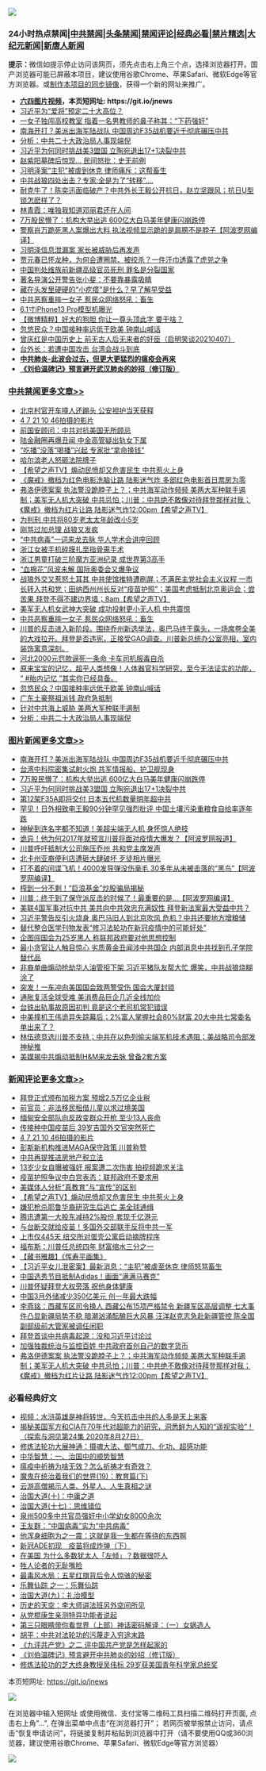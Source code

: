 ![](https://raw.githubusercontent.com/fqnews/bnews/master/64photo/fqnews-qr.jpg)

<div id="tt">
<h3>24小时热点禁闻|<a href="#%E4%B8%AD%E5%85%B1%E7%A6%81%E9%97%BB%E6%9B%B4%E5%A4%9A%E6%96%87%E7%AB%A0">中共禁闻</a>|<a href="#%E5%9B%BE%E7%89%87%E6%96%B0%E9%97%BB%E6%9B%B4%E5%A4%9A%E6%96%87%E7%AB%A0">头条禁闻</a>|<a href="#%E6%96%B0%E9%97%BB%E8%AF%84%E8%AE%BA%E6%9B%B4%E5%A4%9A%E6%96%87%E7%AB%A0">禁闻评论|<a href="#%E5%BF%85%E7%9C%8B%E7%BB%8F%E5%85%B8%E5%A5%BD%E6%96%87">经典必看|<a href="/video.md#%E7%A6%81%E7%89%87%E7%B2%BE%E9%80%89">禁片精选</a>|<a href="https://github.com/fqnews/djy/blob/master/gb/nf1351518.md#1">大纪元新闻</a>|<a href="https://github.com/fqnews/ntdtv/blob/master/gb/prog204.md#1">新唐人新闻</a></h3>
<div><b>提示：</b>微信如提示停止访问该网页，须先点击右上角三个点，选择浏览器打开。国产浏览器可能已屏蔽本项目，建议使用谷歌Chrome、苹果Safari、微软Edge等官方浏览器。或<a href="https://github.com/fqnews/bnews/blob/master/%E5%88%B6%E4%BD%9Cgit%E7%A6%81%E9%97%BB%E9%95%9C%E5%83%8F.md">制作本项目的同步镜像</a>，获得一个新的网址来推广。</div>
<ul>
<li><b><a href="http://d1.bdrive.tk/64.mp4" target="_blank">六四图片视频</a>，本页短网址: https://git.io/jnews</b></li>
<li><a href="/cbnews/20210407/1521217.md">习近平为“爱将”预定二十大高位？</a></li>
<li><a href="/cbnews/20210407/1521119.md">一女子独闯高校教室 指着一名男教师的鼻子称其：“下药强奸”</a></li>
<li><a href="/topimagenews/20210407/1521468.md">南海开打？美派出海军陆战队 中国周边F35战机要近千彻底碾压中共</a></li>
<li><a href="/cbnews/20210407/1521373.md">分析：中共二十大政治局人事现端倪</a></li>
<li><a href="/topimagenews/20210407/1521136.md">习近平为何同时挑战美3盟国 立陶宛退出17+1决裂中共</a></li>
<li><a href="/cnnews/20210407/1521307.md">赵紫阳墓碑后惊现… 民间怒批：史无前例</a></li>
<li><a href="/cnnews/20210407/1521375.md">习明泽案“主犯”被虐到休克 律师痛斥：这帮畜生</a></li>
<li><a href="/cbnews/20210407/1521250.md">中共战狼四处出击？专家:全是为了“转移”….</a></li>
<li><a href="/bannedvideo/20210407/1521266.md">耐克牛了！陈奕迅面临破产？中共外长王毅公开抗日，赵立坚跟风；抗日U型锁怎麽样了？</a></li>
<li><a href="/yule/20210407/1521243.md">林青霞：唯独我知道邓丽君还在人间</a></li>
<li><a href="/topimagenews/20210407/1521268.md">7万股民懵了：机构大举出逃 600亿大白马美年健康闪崩跌停</a></li>
<li><a href="/cnnews/20210407/1521398.md">警察肖万跪死黑人案爆出大料 执法视频显示跪的是肩膀不是脖子【阿波罗网编译】</a></li>
<li><a href="/cbnews/20210407/1521284.md">习明泽信息泄漏案 家长被威胁后再发声</a></li>
<li><a href="/lifebaike/20210407/1521171.md">贾元春已怀龙种，为何会遭圈禁、被绞杀？一件汗巾透露了虎兕之争</a></li>
<li><a href="/headline/20210407/1521403.md">中国判处维族前新疆高级官员死刑 罪名是分裂国家</a></li>
<li><a href="/yule/20210407/1521496.md">著名导演公开警告张小斐：不要靠暴露吸睛</a></li>
<li><a href="/health/20210407/1521104.md">藏在头发里硬硬的“小疙瘩”是什么？早了解早受益</a></li>
<li><a href="/cbnews/20210407/1521469.md">中共恶察重摔一女子 惹民众网络怒吼：畜生</a></li>
<li><a href="/cnnews/20210407/1521610.md">6.1寸iPhone13 Pro模型机曝光</a></li>
<li><a href="/comments/20210407/1521256.md">【微博精粹】好大的狗胆 你让一尊头顶此字 要干啥？</a></li>
<li><a href="/cbnews/20210407/1521413.md">忽悠民众？中国接种率远低于欧美 钟南山喊话</a></li>
<li><a href="/bannedvideo/20210407/1521397.md">曾庆红是中国历史上 前无古人后无来者的奸臣（启明笑谈20210407）</a></li>
<li><a href="/headline/20210407/1521340.md">台外长：若遭中国攻击 台湾会战斗到底</a></li>
<li><b><a href="/comments/20200211/1275071.md" target="_blank">中共肺炎-此波会过去，但更大更猛烈的瘟疫会再来</a></b></li>
<li><b><a href="/comments/20200207/1272816.md" target="_blank">《刘伯温碑记》预言避开武汉肺炎的妙招（修订版）</a></b></li>
</ul>
</div>

<div class="catlist">
<h3><a href="/cbnews/" target="_blank">中共禁闻</a><span><a href="/cbnews/" target="_blank" rel="nofollow">更多文章>></a></span></h3>
<ul>
<li><a href="/cbnews/20210408/1521779.md" target="_blank">北京村官开车撞人还踢头 公安袒护当天获释</a></li>
<li><a href="/comments/20210408/1521763.md" target="_blank">4 7 21 10 46拍摄的影片</a></li>
<li><a href="/cbnews/20210408/1521762.md" target="_blank">前国安顾问：中共对抗美国无所顾忌</a></li>
<li><a href="/cbnews/20210408/1521761.md" target="_blank">陆金融圈再爆丑闻 中金高管疑出轨女下属</a></li>
<li><a href="/cbnews/20210408/1521738.md" target="_blank">“吃播”没落“喝播”兴起 专家批“拿命换钱”</a></li>
<li><a href="/cbnews/20210408/1521726.md" target="_blank">哈尔滨老人怒砸法院牌子</a></li>
<li><a href="/comments/20210408/1521725.md" target="_blank">【希望之声TV】煽动民愤却又危害民生 中共惹火上身</a></li>
<li><a href="/cbnews/20210408/1521671.md" target="_blank">《魔戒》撤档为红色电影洗脑让路 陆影迷气炸 多部红色电影首日票房为零</a></li>
<li><a href="/comments/20210407/1521655.md" target="_blank">弗洛伊德案案 执法警没跪脖子上？；中共海军动作频频 美两大军种联手遏制；美军无人机大突破 中共忌怕；川普：中共绝不敢像对待拜登那样对我；《魔戒》撤档为红片让路 陆影迷气炸12:00pm【希望之声TV】</a></li>
<li><a href="/cbnews/20210407/1521628.md" target="_blank">为判刑 中共将80岁老太太年龄改小5岁</a></li>
<li><a href="/cbnews/20210407/1521605.md" target="_blank">刚骂过加总理 战狼又发疯</a></li>
<li><a href="/cbnews/20210407/1521561.md" target="_blank">“中共病毒”一词来龙去脉 华人学术会讲座回顾</a></li>
<li><a href="/cbnews/20210407/1521560.md" target="_blank">浙江女被手机碎膜扎至指骨需手术</a></li>
<li><a href="/cbnews/20210407/1521559.md" target="_blank">浙江男童打破三阶魔方亚洲纪录 成世界第3高手</a></li>
<li><a href="/cbnews/20210407/1521493.md" target="_blank">“血棉花”风波未解 国际奥委会又爆争议</a></li>
<li><a href="/comments/20210407/1521479.md" target="_blank">战狼外交又惹怒土耳其 中共使馆推特遭刷屏；不满民主党社会主义议程 一市长转入共和党；田纳西州州长反对“疫苗护照”；美国考虑抵制北京奥运会；尝苦果 拜登不得不建边界墙；8am【希望之声TV】</a></li>
<li><a href="/cbnews/20210407/1521470.md" target="_blank">美军无人机女武神大突破 成功投射更小无人机 中共震惊</a></li>
<li><a href="/cbnews/20210407/1521469.md" target="_blank">中共恶察重摔一女子 惹民众网络怒吼：畜生</a></li>
<li><a href="/comments/20210407/1521466.md" target="_blank">川普的反击进入新阶段。围绕乔州新选举法，奥巴马终于露头，一场席卷全美的大戏拉开。拜登是否违宪，正接受GAO调查。川普新总统办公室亮相，室内装饰寓意深刻。</a></li>
<li><a href="/cbnews/20210407/1521438.md" target="_blank">河北2000元罚款逼死一条命 卡车司机服毒自杀</a></li>
<li><a href="/comments/20210407/1521429.md" target="_blank">原来宝宝的记忆，超乎人类想像！人体器官科学研究，至今无法证实的功能， “ #胎内记忆  ”其实你已经具备。</a></li>
<li><a href="/cbnews/20210407/1521413.md" target="_blank">忽悠民众？中国接种率远低于欧美 钟南山喊话</a></li>
<li><a href="/cbnews/20210407/1521412.md" target="_blank">广东土豪祭祖派钱 政府急抵制</a></li>
<li><a href="/cbnews/20210407/1521394.md" target="_blank">针对中共海上威胁 美两大军种联手遏制</a></li>
<li><a href="/cbnews/20210407/1521373.md" target="_blank">分析：中共二十大政治局人事现端倪</a></li>

</ul>
</div>
<div class="catlist">
<h3><a href="/topimagenews/" target="_blank">图片新闻</a><span><a href="/topimagenews/" target="_blank" rel="nofollow">更多文章>></a></span></h3>
<ul>
<li><a href="/topimagenews/20210407/1521468.md" target="_blank">南海开打？美派出海军陆战队 中国周边F35战机要近千彻底碾压中共</a></li>
<li><a href="/topimagenews/20210407/1521344.md" target="_blank">台湾中科院密集试射火炮 共军情报船、护卫舰现身</a></li>
<li><a href="/topimagenews/20210407/1521268.md" target="_blank">7万股民懵了：机构大举出逃 600亿大白马美年健康闪崩跌停</a></li>
<li><a href="/topimagenews/20210407/1521136.md" target="_blank">习近平为何同时挑战美3盟国 立陶宛退出17+1决裂中共</a></li>
<li><a href="/topimagenews/20210406/1520690.md" target="_blank">第12架F35A即将交付 日本五代机数量明年超中共</a></li>
<li><a href="/topimagenews/20210406/1520399.md" target="_blank">罕见！日外相致电王毅90分钟罕见强烈批评 中国土壤污染重粮食自给率逐年跌</a></li>
<li><a href="/topimagenews/20210405/1519948.md" target="_blank">神秘到连名字都不知道！美超尖端无人机 身怀惊人绝技</a></li>
<li><a href="/topimagenews/20210405/1519899.md" target="_blank">诡异！他为何2017年就预言川普将面对疫情大爆发？【阿波罗网报道】</a></li>
<li><a href="/topimagenews/20210405/1519818.md" target="_blank">川普呼吁抵制大公司施压乔州 共和党主席发声</a></li>
<li><a href="/topimagenews/20210405/1519671.md" target="_blank">北卡州亚裔便利店遭砸大肆破坏 歹徒相片曝光</a></li>
<li><a href="/topimagenews/20210404/1519440.md" target="_blank">打不着的间谍飞机！4000发导弹没伤毫毛 30多年从未被击落的“黑鸟”【阿波罗网编译】</a></li>
<li><a href="/topimagenews/20210404/1519402.md" target="_blank">榨到一分不剩！“巨浪基金”炒股骗局揭秘</a></li>
<li><a href="/topimagenews/20210404/1519391.md" target="_blank">川普：终于到了保守派反击的时候了！最重要的是…【阿波罗网编译】</a></li>
<li><a href="/topimagenews/20210404/1519149.md" target="_blank">美联4国军事对抗中共 美共向中共效忠充满奴性 拜登新法案最大受益中共？</a></li>
<li><a href="/topimagenews/20210403/1518960.md" target="_blank">习近平警告反引火烧身 奥巴马旧人到北京吹风 危机？中共还要地方增粮储</a></li>
<li><a href="/comments/20210403/1518906.md" target="_blank">替代整合医学刊物发表“修习法轮功在新冠疫情中的可能好处”</a></li>
<li><a href="/topimagenews/20210403/1518554.md" target="_blank">企图闯国会为25岁黑人 称联邦政府要对他思想控制</a></li>
<li><a href="/topimagenews/20210403/1518546.md" target="_blank">最小贪官让人触目惊心 劣质黄金丑闻涉中共国企 内部消息中共找到孔子学院替代品</a></li>
<li><a href="/topimagenews/20210403/1518528.md" target="_blank">非裔单曲煽动抢劫华人油管拒下架 习近平猪队友帮大忙 爆笑，中共战狼烧糊涂了</a></li>
<li><a href="/topimagenews/20210403/1518459.md" target="_blank">突发！一车冲向美国国会致两警受伤 国会大厦封锁</a></li>
<li><a href="/topimagenews/20210403/1518446.md" target="_blank">通胀复活全球受难 美消费品巨企几近全线加价</a></li>
<li><a href="/topimagenews/20210402/1518285.md" target="_blank">台铁出轨事故原因初判 竟是这个老司机常犯错误</a></li>
<li><a href="/topimagenews/20210402/1517957.md" target="_blank">中美撞机王伟诡异失踪幕后；2%富人掌握社会80%财富 20大中共七常委名单出来了？</a></li>
<li><a href="/topimagenews/20210402/1517873.md" target="_blank">林伍德竞选川普不支持；中共在以色列偷尖端军机技术遇阻；美战略司令部发神秘推</a></li>
<li><a href="/topimagenews/20210402/1517863.md" target="_blank">美媒揭中共煽动抵制H&#038;M来龙去脉 曾备2套方案</a></li>

</ul>
</div>
<div class="catlist">
<h3><a href="/comments/" target="_blank">新闻评论</a><span><a href="/comments/" target="_blank" rel="nofollow">更多文章>></a></span></h3>
<ul>
<li><a href="/comments/20210408/1521793.md" target="_blank">拜登正式颁布加税方案 预增2.5万亿企业税</a></li>
<li><a href="/comments/20210408/1521792.md" target="_blank">前官员：非法移民租借儿童以求过境美国</a></li>
<li><a href="/comments/20210408/1521774.md" target="_blank">缅甸安全部队向反政变群众开枪 至少13人丧命</a></li>
<li><a href="/comments/20210408/1521773.md" target="_blank">传接种中国疫苗后 39岁吉国外交官突然死亡</a></li>
<li><a href="/comments/20210408/1521763.md" target="_blank">4 7 21 10 46拍摄的影片</a></li>
<li><a href="/comments/20210408/1521759.md" target="_blank">彭斯新机构推进MAGA保守政策 川普称赞</a></li>
<li><a href="/comments/20210408/1521758.md" target="_blank">中共再提推进房地产税立法</a></li>
<li><a href="/comments/20210408/1521737.md" target="_blank">13岁少女自曝被强奸 报案遭二次伤害 拍视频跪求关注</a></li>
<li><a href="/comments/20210408/1521733.md" target="_blank">疫苗护照争议中白宫表态：联邦政府不要求用</a></li>
<li><a href="/comments/20210408/1521732.md" target="_blank">美媒体人分析“真教育”与“宣传”的区别</a></li>
<li><a href="/comments/20210408/1521725.md" target="_blank">【希望之声TV】煽动民愤却又危害民生 中共惹火上身</a></li>
<li><a href="/comments/20210408/1521724.md" target="_blank">嫌犯枪杀耶鲁华裔研究生后逃亡 美全球通缉</a></li>
<li><a href="/comments/20210408/1521723.md" target="_blank">腾讯遭第一大股东减持2%股份 套现千亿港元</a></li>
<li><a href="/comments/20210408/1521710.md" target="_blank">与台断交就给疫苗！多国外交部联手反将中共一军</a></li>
<li><a href="/comments/20210408/1521708.md" target="_blank">上市仅445天 纽交所对蛋壳公寓启动摘牌程序</a></li>
<li><a href="/comments/20210408/1521698.md" target="_blank">福布斯：川普任总统四年 财富缩水三分之一</a></li>
<li><a href="/comments/20210408/1521691.md" target="_blank">【藏书雅趣】《恽寿平画集》</a></li>
<li><a href="/comments/20210408/1521690.md" target="_blank">【习近平女儿泄密案】最新消息：“主犯”被虐至休克 律师怒骂畜生</a></li>
<li><a href="/comments/20210408/1521689.md" target="_blank">中国选秀节目抵制Adidas！画面“满满马赛克”</a></li>
<li><a href="/comments/20210408/1521687.md" target="_blank">川普怀疑拜登大权旁落 祝他身体健康</a></li>
<li><a href="/comments/20210408/1521686.md" target="_blank">中国3月外储减少350亿美元 创一年最大跌幅</a></li>
<li><a href="/comments/20210408/1521669.md" target="_blank">李燕铭：西藏军区司令换人 西藏公布15项严格禁令 新疆军区高层调整 七大事件凸显新疆局势不稳 暗潮汹涌酝酿巨大风暴 汪洋赵克志急赴新疆管控 陈全国副部级前大管家被调任闲职</a></li>
<li><a href="/comments/20210408/1521663.md" target="_blank">拜登首谈中共病毒起源：没和习近平讨论过</a></li>
<li><a href="/comments/20210408/1521656.md" target="_blank">加强独裁统治与监控百姓 中共政府首创自己的数字货币</a></li>
<li><a href="/comments/20210407/1521655.md" target="_blank">弗洛伊德案案 执法警没跪脖子上？；中共海军动作频频 美两大军种联手遏制；美军无人机大突破 中共忌怕；川普：中共绝不敢像对待拜登那样对我；《魔戒》撤档为红片让路 陆影迷气炸12:00pm【希望之声TV】</a></li>

</ul>
</div>

<div class="catlist">
<h3>必看经典好文</h3>
<ul>
<li><a href="/comments/20200623/1273653.md" target="_blank">视频：水浒英雄是神将转世，今天抗击中共的人多是天上来客</a></li>
<li><a href="/cbnews/20200828/1386804.md" target="_blank">揭秘美国军方和CIA在70年代对超能力的研究，洞悉鲜为人知的“遥视实验”！（探索与洞见第24集 2020年8月27日）</a></li>
<li><a href="/comments/20191203/1234383.md" target="_blank">修炼法轮功大展神通：摄魂大法、御气成刀、化功、超感功能</a></li>
<li><a href="/comments/20200605/1340202.md" target="_blank">中华智慧：一、治国中的顺势智慧</a></li>
<li><a href="/comments/20200502/1322275.md" target="_blank">瘟疫中祈祷为啥无效？怎么祈祷才有奇效？</a></li>
<li><a href="/comments/20180716/972458.md" target="_blank">魔鬼在统治着我们的世界(19)：教育篇(下)</a></li>
<li><a href="/comments/20200919/82684.md" target="_blank">云游高僧揭示人类、外星人、人生真相之谜</a></li>
<li><a href="/cbnews/20180316/915423.md" target="_blank">治国大道(十)：中庸之道</a></li>
<li><a href="/comments/20201110/1428674.md" target="_blank">治国大道(十七)：思维错位</a></li>
<li><a href="/comments/20200704/783272.md" target="_blank">泉州500多中共官员强奸中小学幼女8000余次</a></li>
<li><a href="/comments/20200318/1295755.md" target="_blank">王友群：“中国病毒”实为“中共病毒”</a></li>
<li><a href="/topimagenews/20210219/1489990.md" target="_blank">他浑身细胞为之一震：这就是我一生都在等待的东西啊</a></li>
<li><a href="/headline/20200908/1392940.md" target="_blank">新冠ADE初现　疫苗将成炸弹（下）</a></li>
<li><a href="/comments/20200427/1319933.md" target="_blank">在美国 为什么多数犹太人「左倾」？数据很吓人</a></li>
<li><a href="/comments/20200606/783250.md" target="_blank">牲人论者的无耻嘴脸</a></li>
<li><a href="/cbnews/20201005/1408304.md" target="_blank">最毒风水局：五星红旗背后令人惊骇的秘密</a></li>
<li><a href="/tculture/20170710/789533.md" target="_blank">乐舞仙踪 之一：乐舞仙踪</a></li>
<li><a href="/cbnews/20180315/914943.md" target="_blank">治国大道(九)：礼治模型</a></li>
<li><a href="/tculture/20121025/73064.md" target="_blank">历史的天空：李大师讲法班另外空间所见</a></li>
<li><a href="/comments/20210331/1516768.md" target="_blank">从党棍康生亲测特异功能者说起</a></li>
<li><a href="/comments/20200426/1319648.md" target="_blank">第三只眼睛带你看世界（上部）神话密码解译：（一）女娲造人</a></li>
<li><a href="/cbnews/20200720/1363328.md" target="_blank">胡平：中共对法轮功的污蔑走入穷途末路</a></li>
<li><a href="/bookonline/20131116/201055.md" target="_blank">《九评共产党》之二 评中国共产党是怎样起家的</a></li>
<li><a href="/comments/20200207/1272816.md" target="_blank">《刘伯温碑记》预言避开中共肺炎的妙招（修订版）</a></li>
<li><a href="/comments/20190517/1129285.md" target="_blank">修炼法轮功的芝大终身教授吴伟标 29岁获美国青年科学家总统奖</a></li>

</ul>
</div>

本页短网址: https://git.io/jnews

![](https://raw.githubusercontent.com/fqnews/bnews/master/64photo/fqnews-qr.jpg)

在浏览器中输入短网址 或使用微信、支付宝等二维码工具扫描二维码打开页面, 点击右上角"...", 在弹出菜单中点击“在浏览器打开”； 若网页被举报禁止访问，请点击“恢复申请访问”，将链接复制并粘贴到浏览器中打开（请不要使用QQ或360浏览器，建议使用谷歌Chrome、苹果Safari、微软Edge等官方浏览器）

![](https://raw.githubusercontent.com/fqnews/bnews/master/64photo/wx.jpg)